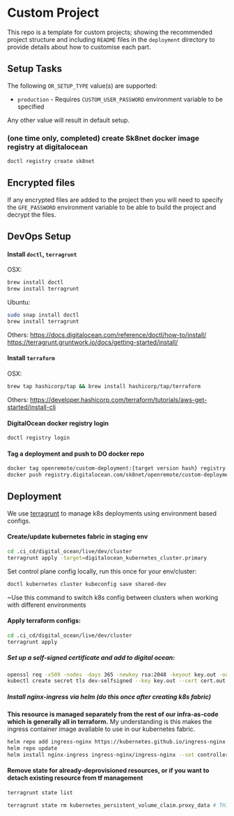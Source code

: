 # Custom Project
This repo is a template for custom projects; showing the recommended project structure and including `README` files in the `deployment` directory to provide details about how to customise each part.

## Setup Tasks
The following `OR_SETUP_TYPE` value(s) are supported:

* `production` - Requires `CUSTOM_USER_PASSWORD` environment variable to be specified 

Any other value will result in default setup.

### (one time only, completed) create Sk8net docker image registry at digitalocean
```sh
doctl registry create sk8net
```

## Encrypted files
If any encrypted files are added to the project then you will need to specify the `GFE_PASSWORD` environment variable to be able to build the project and decrypt the
files.

## DevOps Setup

#### Install `doctl`, `terragrunt`
OSX:
```sh
brew install doctl
brew install terragrunt
```
Ubuntu:
```sh
sudo snap install doctl
brew install terragrunt
```
Others:
https://docs.digitalocean.com/reference/doctl/how-to/install/
https://terragrunt.gruntwork.io/docs/getting-started/install/

#### Install `terraform`
OSX:
```sh
brew tap hashicorp/tap && brew install hashicorp/tap/terraform
```

Others:
https://developer.hashicorp.com/terraform/tutorials/aws-get-started/install-cli

#### DigitalOcean docker registry login
```sh
doctl registry login
```

#### Tag a deployment and push to DO docker repo
```sh
docker tag openremote/custom-deployment:{target version hash} registry.digitalocean.com/sk8net/openremote/custom-deployment
docker push registry.digitalocean.com/sk8net/openremote/custom-deployment
```

## Deployment

We use [terragrunt](https://blog.gruntwork.io/how-to-manage-multiple-environments-with-terraform-using-terragrunt-2c3e32fc60a8) to manage k8s deployments using environment based configs.

#### Create/update kubernetes fabric in staging env
```sh
cd .ci_cd/digital_ocean/live/dev/cluster
terragrunt apply -target=digitalocean_kubernetes_cluster.primary
```

Set control plane config locally, run this once for your env/cluster:
```sh
doctl kubernetes cluster kubeconfig save shared-dev
```
~Use this command to switch k8s config between clusters when working with different environments

#### Apply terraform configs:
```sh
cd .ci_cd/digital_ocean/live/dev/cluster
terragrunt apply
```

##### Set up a self-signed certificate and add to digital ocean:
```sh
openssl req -x509 -nodes -days 365 -newkey rsa:2048 -keyout key.out -out cert.out -subj "/CN=stage.ride.sk8net.org/O=stage.ride.sk8net.org" -addext "subjectAltName = DNS:146.190.198.74"
kubectl create secret tls dev-selfsigned --key key.out --cert cert.out
```

##### Install nginx-ingress via helm (do this once after creating k8s fabric)
**This resource is managed separately from the rest of our infra-as-code which is generally all in terraform.**
My understanding is this makes the ingress container image available to use in our kubernetes fabric.
```sh
helm repo add ingress-nginx https://kubernetes.github.io/ingress-nginx
helm repo update
helm install nginx-ingress ingress-nginx/ingress-nginx --set controller.publishService.enabled=true
```


#### Remove state for already-deprovisioned resources, or if you want to detach existing resource from tf management
```sh
terragrunt state list

terragrunt state rm kubernetes_persistent_volume_claim.proxy_data # THIS IS AN EXAMPLE, target your desired resource
```


